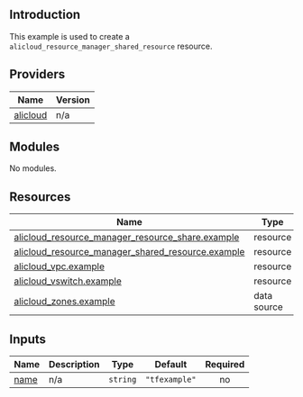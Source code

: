 ## Introduction

This example is used to create a `alicloud_resource_manager_shared_resource` resource.

<!-- BEGIN_TF_DOCS -->
## Providers

| Name | Version |
|------|---------|
| <a name="provider_alicloud"></a> [alicloud](#provider\_alicloud) | n/a |

## Modules

No modules.

## Resources

| Name | Type |
|------|------|
| [alicloud_resource_manager_resource_share.example](https://registry.terraform.io/providers/aliyun/alicloud/latest/docs/resources/resource_manager_resource_share) | resource |
| [alicloud_resource_manager_shared_resource.example](https://registry.terraform.io/providers/aliyun/alicloud/latest/docs/resources/resource_manager_shared_resource) | resource |
| [alicloud_vpc.example](https://registry.terraform.io/providers/aliyun/alicloud/latest/docs/resources/vpc) | resource |
| [alicloud_vswitch.example](https://registry.terraform.io/providers/aliyun/alicloud/latest/docs/resources/vswitch) | resource |
| [alicloud_zones.example](https://registry.terraform.io/providers/aliyun/alicloud/latest/docs/data-sources/zones) | data source |

## Inputs

| Name | Description | Type | Default | Required |
|------|-------------|------|---------|:--------:|
| <a name="input_name"></a> [name](#input\_name) | n/a | `string` | `"tfexample"` | no |
<!-- END_TF_DOCS -->    